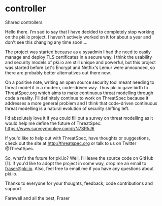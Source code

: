 # controller
Shared controllers

Hello there.
I'm sad to say that I have decided to completely stop working on the pki.io project. I haven't actively worked on it for about a year and don't see this changing any time soon....
 
The project was started because as a sysadmin I had the need to easily manage and deploy TLS certificates in a secure way. I think the usability and security models of pki.io are still unique and powerful, but this project was started before Let's Encrypt and Netflix's Lemur were announced, so there are probably better alternatives out there now.
 
On a positive note, writing an open source security tool meant needing to threat model it in a modern, code-driven way. Thus pki.io gave birth to ThreatSpec.org which aims to make continuous threat modelling through code a reality. I'll definitely continue to work on ThreatSpec because it addresses a more general problem and I think that code-driven continuous threat modelling is a natural evolution of security shifting left.
 
I'd absolutely love it if you could fill out a survey on threat modelling as it would help me define the future of ThreatSpec: https://www.surveymonkey.com/r/N7SR5J6
 
If you'd like to help out with ThreatSpec, have thoughts or suggestions, check out the site at http://threatspec.org or talk to us on Twitter @ThreatSpec.
 
So, what's the future for pki.io? Well, I'll leave the source code on GitHub [1]. If you'd like to adopt the project in some way, drop me an email to fraser@pki.io. Also, feel free to email me if you have any questions about pki.io.
 
Thanks to everyone for your thoughts, feedback, code contributions and support.
 
Farewell and all the best,
Fraser
